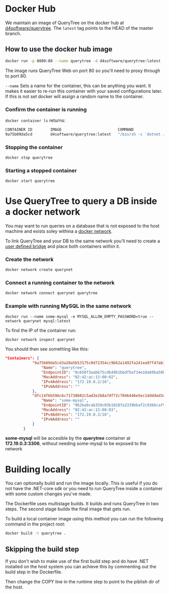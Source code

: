 # Docker Hub

We maintain an image of QueryTree on the docker hub at [d4software/querytree](https://hub.docker.com/r/d4software/querytree/). The `latest` tag points to the HEAD of the master branch.

## How to use the docker hub image


```sh
docker run -p 8080:80 --name querytree -d d4software/querytree:latest
```

The image runs QueryTree Web on port 80 so you'll need to proxy through to port 80.

`--name` Sets a name for the container, this can be anything you want. It makes it easier to re-run this container with your saved configurations later. If this is not set docker will assign a random name to the container. 

### Confirm the container is running

`docker container ls` returns:
```sh
CONTAINER ID        IMAGE                         COMMAND                  CREATED             STATUS              PORTS                  NAMES
9a75b09da5cd        d4software/querytree:latest   "/bin/sh -c 'dotnet …"   11 seconds ago      Up 11 seconds       0.0.0.0:8080->80/tcp   querytree
```

### Stopping the container

```sh
docker stop querytree
```

### Starting a stopped container

```sh
docker start querytree
```

# Use QueryTree to query a DB inside a docker network

You may want to run queries on a database that is not exposed to the host machine and exists soley withina a [docker network](https://docs.docker.com/network/).

To link QueryTree and your DB to the same network you'll need to create a [user defined bridge](https://docs.docker.com/network/bridge/#manage-a-user-defined-bridge) and place both containers within it.


### Create the network

```sh
docker network create querynet
```

### Connect a running container to the network

```sh
docker network connect querynet querytree
```

### Example with running MySQL in the same network

```
docker run --name some-mysql -e MYSQL_ALLOW_EMPTY_PASSWORD=true --network querynet mysql:latest
```

To find the IP of the container run:

```sh
docker network inspect querynet
```

You should then see something like this:

```json
"Containers": {
            "9a75b09da5cd3a20a5b53175c0d72354cc9b62a1492fa241ea97f47ab3778e27": {
                "Name": "querytree",
                "EndpointID": "8c650f3aabb75cdb4961bbdfbaf34e18a69ba50b0bb82bef48274414248159df",
                "MacAddress": "02:42:ac:13:00:02",
                "IPv4Address": "172.19.0.2/16",
                "IPv6Address": ""
            },
            "dfc14f6b596c6c71738602c5ad2e2b8a7df72c7046446e5ec1dddded3c7a9120": {
                "Name": "some-mysql",
                "EndpointID": "962ba0cab359c03b1028fa2339bbaf2c9366caf9f9b74fb812c30828d3402626",
                "MacAddress": "02:42:ac:13:00:03",
                "IPv4Address": "172.19.0.3/16",
                "IPv6Address": ""
            }
        }
```

**some-mysql** will be accesible by the **querytree** container at **172.19.0.3:3306**, without needing some-mysql to be exposed to the network


# Building locally

You can optionally build and run the image locally. This is useful if you do not have the .NET-core sdk or you need to run QueryTree inside a container with some custom changes you've made.

The Dockerfile uses multistage builds. It builds and runs QueryTree in two steps. The second stage builds the final image that gets run.

To build a local container image using this method you can run the following command in the project root:

```sh
docker build -t querytree .
```

## Skipping the build step

If you don't wish to make use of the first build step and do have .NET installed on the host system you can achieve this by commenting out the build step in the Dockerfile.

Then change the COPY line in the runtime step to point to the piblish dir of the host.
